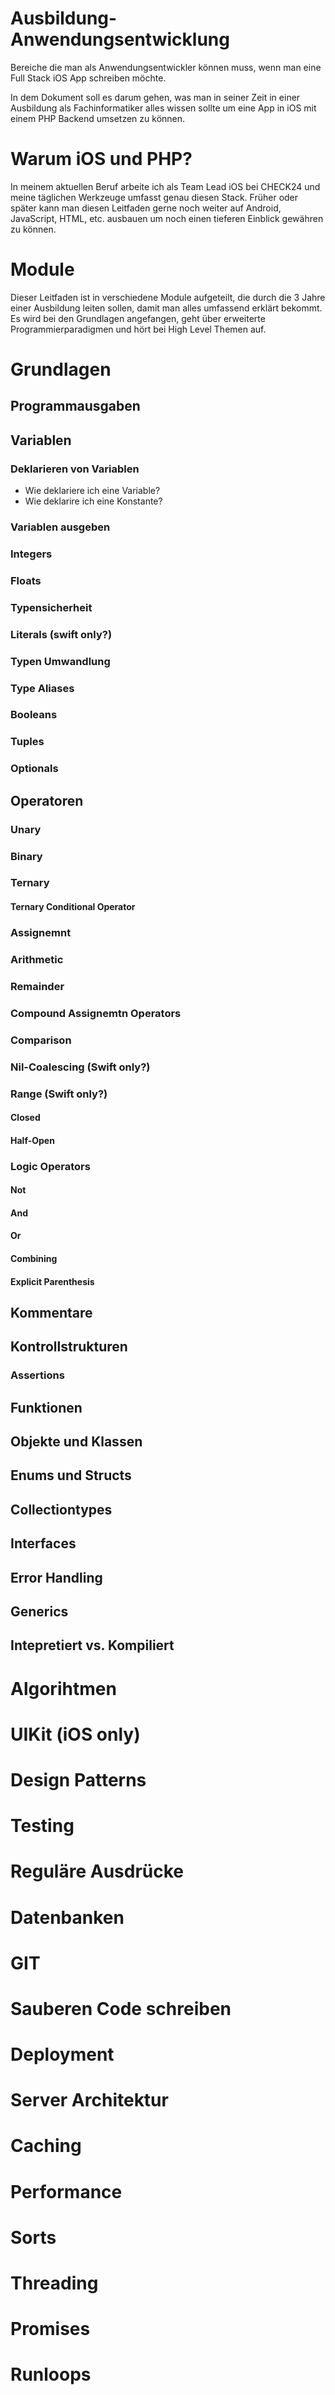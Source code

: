# Ausbildung-Anwendungsentwicklung
Bereiche die man als Anwendungsentwickler können muss, wenn man eine Full Stack iOS App schreiben möchte.

In dem Dokument soll es darum gehen, was man in seiner Zeit in einer Ausbildung als Fachinformatiker alles wissen sollte um eine App in iOS mit einem PHP Backend umsetzen zu können.

# Warum iOS und PHP? 
In meinem aktuellen Beruf arbeite ich als Team Lead iOS bei CHECK24 und meine täglichen Werkzeuge umfasst genau diesen Stack. Früher oder später kann man diesen Leitfaden gerne noch weiter auf Android, JavaScript, HTML, etc. ausbauen um noch einen tieferen Einblick gewähren zu können.

# Module
Dieser Leitfaden ist in verschiedene Module aufgeteilt, die durch die 3 Jahre einer Ausbildung leiten sollen, damit man alles umfassend erklärt bekommt. Es wird bei den Grundlagen angefangen, geht über erweiterte Programmierparadigmen und hört bei High Level Themen auf.

# Grundlagen

## Programmausgaben

## Variablen

### Deklarieren von Variablen

* Wie deklariere ich eine Variable?
* Wie deklarire ich eine Konstante?

### Variablen ausgeben

### Integers

### Floats

### Typensicherheit

### Literals (swift only?)

### Typen Umwandlung

### Type Aliases

### Booleans

### Tuples

### Optionals

## Operatoren

### Unary

### Binary

### Ternary

#### Ternary Conditional Operator

### Assignemnt

### Arithmetic

### Remainder

### Compound Assignemtn Operators

### Comparison

### Nil-Coalescing (Swift only?)

### Range (Swift only?)

#### Closed

#### Half-Open

### Logic Operators

#### Not

#### And

#### Or

#### Combining

#### Explicit Parenthesis

## Kommentare

## Kontrollstrukturen

### Assertions

## Funktionen

## Objekte und Klassen

## Enums und Structs

## Collectiontypes

## Interfaces

## Error Handling

## Generics

## Intepretiert vs. Kompiliert

# Algorihtmen

# UIKit (iOS only)

# Design Patterns

# Testing

# Reguläre Ausdrücke

# Datenbanken

# GIT

# Sauberen Code schreiben

# Deployment

# Server Architektur

# Caching

# Performance

# Sorts

# Threading

# Promises 

# Runloops
